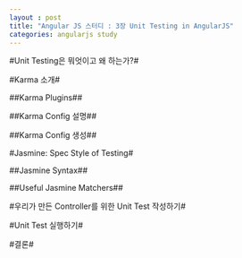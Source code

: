 ```yaml
---
layout : post
title: "Angular JS 스터디 : 3장 Unit Testing in AngularJS"
categories: angularjs study
---
```

#Unit Testing은 뭐엇이고 왜 하는가?#

#Karma 소개#

##Karma Plugins##

##Karma Config 설명##

##Karma Config 생성##

#Jasmine: Spec Style of Testing#

##Jasmine Syntax##

##Useful Jasmine Matchers##

#우리가 만든 Controller를 위한 Unit Test 작성하기#

#Unit Test 실행하기#

#결론#
